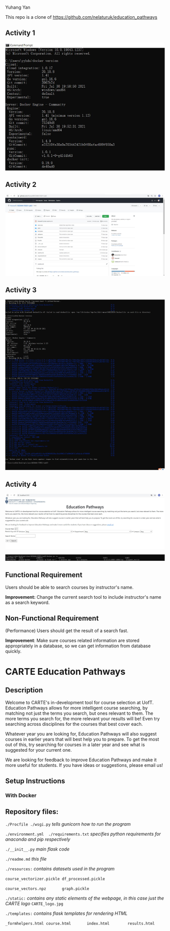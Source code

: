 Yuhang Yan

This repo is a clone of https://github.com/nelaturuk/education_pathways

## Activity 1
![alt text](https://github.com/Hoowolf/ECE444-F2021-Lab3/blob/main/pictures/act1.jpg)

## Activity 2
![alt text](https://github.com/Hoowolf/ECE444-F2021-Lab3/blob/main/pictures/act2.jpg)

## Activity 3
![alt text](https://github.com/Hoowolf/ECE444-F2021-Lab3/blob/main/pictures/act3.jpg)

## Activity 4
![alt text](https://github.com/Hoowolf/ECE444-F2021-Lab3/blob/main/pictures/act41.jpg)

![alt text](https://github.com/Hoowolf/ECE444-F2021-Lab3/blob/main/pictures/act42.jpg)


## Functional Requirement

Users should be able to search courses by instructor's name.

**Improvement:** Change the current search tool to include instructor's name as a search keyword. 



## Non-Functional Requirement

(Performance) Users should get the result of a search fast.

**Improvement**: Make sure courses related information are stored appropriately in a database, so we can get information from database quickly.




# CARTE Education Pathways

## Description
Welcome to CARTE's in-development tool for course selection at UofT. Education Pathways allows for more intelligent course searching, by matching not just the terms you search, but ones relevant to them. The more terms you search for, the more relevant your results will be! Even try searching across disciplines for the courses that best cover each.

Whatever year you are looking for, Education Pathways will also suggest courses in earlier years that will best help you to prepare. To get the most out of this, try searching for courses in a later year and see what is suggested for your current one.

We are looking for feedback to improve Education Pathways and make it more useful for students. If you have ideas or suggestions, please email us!

## Setup Instructions

### With Docker



## Repository files:

`./Procfile ./wsgi.py` *tells gunicorn how to run the program*

`./environment.yml  ./requirements.txt` *specifies python requirements for anaconda and pip respectively*

`./__init__.py` *main flask code*

`./readme.md` *this file*

`./resources:` *contains datasets used in the program*

`course_vectorizer.pickle df_processed.pickle`

`course_vectors.npz       graph.pickle`

`./static:` *contains any static elements of the webpage, in this case just the CARTE logo*
`CARTE_logo.jpg`

`./templates:` *contains flask templates for rendering HTML*

`_formhelpers.html course.html       index.html        results.html`
